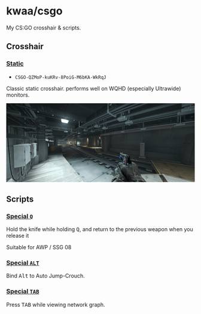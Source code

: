 # kwaa/csgo

My CS:GO crosshair &amp; scripts.

## Crosshair

### [Static](crosshair_static.cfg)

- `CSGO-QZMoP-kuKRv-8PoiG-M6bKA-WkRqJ`

Classic static crosshair. performs well on WQHD (especially Ultrawide) monitors.

![crosshair_static](crosshair_static.webp)

## Scripts

### [Special `Q`](special_q.cfg)

Hold the knife while holding <kbd>Q</kbd>, and return to the previous weapon when you release it

Suitable for AWP / SSG 08

### [Special `ALT`](special_alt.cfg)

Bind <kbd>Alt</kbd> to Auto Jump-Crouch.

### [Special `TAB`](special_tab.cfg)

Press <kbd>TAB</kbd> while viewing network graph.
